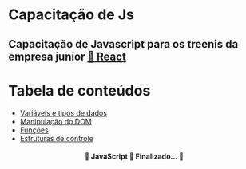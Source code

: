# Capacitação de Js
## Capacitação de Javascript para os treenis da empresa junior <a href="https://recodejr.com">🔗 React</a>

Tabela de conteúdos
=================
<!--ts-->
   * [Variáveis e tipos de dados](#Sobre)
   * [Manipulação do DOM](#tabela-de-conteudo)
   * [Funções](#instalacao)
   * [Estruturas de controle](#como-usar)
<!--te-->
<h4 align="center"> 
	🚧  JavaScript 🚀 Finalizado...  🚧
</h4>